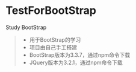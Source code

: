 # TestForBootStrap
Study BootStrap
>- 用于BootStrap的学习
>- 项目由自己手工搭建
>- BootStrap版本为3.3.7，通过npm命令下载
>- JQuery版本为3.2.1，通过npm命令下载